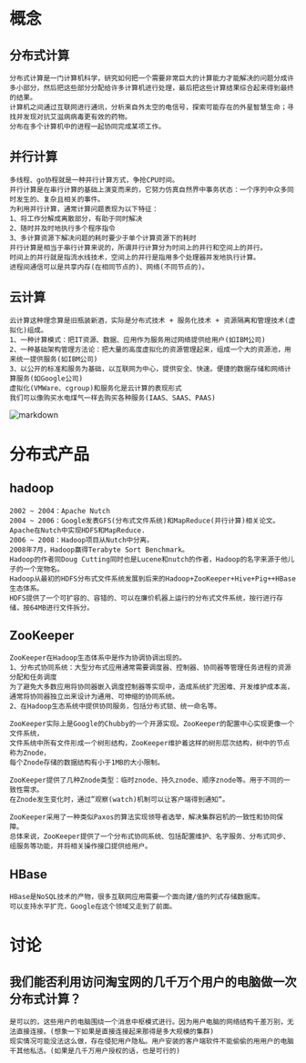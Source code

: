 # 概念
## 分布式计算
```
分布式计算是一门计算机科学，研究如何把一个需要非常巨大的计算能力才能解决的问题分成许多小部分，然后把这些部分分配给许多计算机进行处理，最后把这些计算结果综合起来得到最终的结果。
计算机之间通过互联网进行通讯，分析来自外太空的电信号，探索可能存在的外星智慧生命；寻找并发现对抗艾滋病病毒更有效的药物。
分布在多个计算机中的进程一起协同完成某项工作。
```

## 并行计算
```
多线程、go协程就是一种并行计算方式，争抢CPU时间。
并行计算是在串行计算的基础上演变而来的，它努力仿真自然界中事务状态：一个序列中众多同时发生的、复杂且相关的事件。
为利用并行计算，通常计算问题表现为以下特征：
1、将工作分解成离散部分，有助于同时解决
2、随时并及时地执行多个程序指令
3、多计算资源下解决问题的耗时要少于单个计算资源下的耗时
并行计算是相当于串行计算来说的，所谓并行计算分为时间上的并行和空间上的并行。
时间上的并行就是指流水线技术，空间上的并行是指用多个处理器并发地执行计算。
进程间通信可以是共享内存(在相同节点的)、网络(不同节点的)。
```

## 云计算
```
云计算这种理念算是旧瓶装新酒，实际是分布式技术 + 服务化技术 + 资源隔离和管理技术(虚拟化)组成。
1、一种计算模式：把IT资源、数据、应用作为服务用过网络提供给用户(如IBM公司)
2、一种基础架构管理方法论：把大量的高度虚拟化的资源管理起来，组成一个大的资源池，用来统一提供服务(如IBM公司)
3、以公开的标准和服务为基础，以互联网为中心，提供安全、快速。便捷的数据存储和网络计算服务(如Google公司)
虚拟化(VMWare、cgroup)和服务化是云计算的表现形式
我们可以像购买水电煤气一样去购买各种服务(IAAS、SAAS、PAAS)
```
![markdown](https://github.com/youngperson/reading/blob/master/%E5%A4%A7%E8%A7%84%E6%A8%A1%E5%88%86%E5%B8%83%E5%BC%8F%E7%B3%BB%E7%BB%9F%E6%9E%B6%E6%9E%84%E4%B8%8E%E8%AE%BE%E8%AE%A1%E5%AE%9E%E6%88%98/%E4%BA%91%E8%AE%A1%E7%AE%97%E7%9A%84%E8%A1%A8%E7%8E%B0.png "markdown")


# 分布式产品
## hadoop
```
2002 ~ 2004：Apache Nutch
2004 ~ 2006：Google发表GFS(分布式文件系统)和MapReduce(并行计算)相关论文。
Apache在Nutch中实现HDFS和MapReduce.
2006 ~ 2008：Hadoop项目从Nutch中分离。
2008年7月，Hadoop赢得Terabyte Sort Benchmark。
Hadoop的作者同Doug Cutting同时也是Lucene和nutch的作者，Hadoop的名字来源于他儿子的一个宠物名。
Hadoop从最初的HDFS分布式文件系统发展到后来的Hadoop+ZooKeeper+Hive+Pig++HBase生态体系。
HDFS提供了一个可扩容的、容错的、可以在廉价机器上运行的分布式文件系统，按行进行存储，按64MB进行文件拆分。
```

## ZooKeeper
```
ZooKeeper在Hadoop生态体系中是作为协调协调出现的。
1、分布式协同系统：大型分布式应用通常需要调度器、控制器、协同器等管理任务进程的资源分配和任务调度
为了避免大多数应用将协同器嵌入调度控制器等实现中，造成系统扩充困难、开发维护成本高，通常将协同器独立出来设计为通用、可伸缩的协同系统。
2、在Hadoop生态系统中提供协同服务，包括分布式锁、统一命名等。

ZooKeeper实际上是Google的Chubby的一个开源实现。ZooKeeper的配置中心实现更像一个文件系统，
文件系统中所有文件形成一个树形结构，ZooKeeper维护着这样的树形层次结构，树中的节点称为Znode，
每个Znode存储的数据结构有小于1MB的大小限制。

ZooKeeper提供了几种Znode类型：临时znode、持久znode、顺序znode等。用于不同的一致性需求。
在Znode发生变化时，通过”观察(watch)机制可以让客户端得到通知“。

ZooKeeper采用了一种类似Paxos的算法实现领导者选举，解决集群宕机的一致性和协同保障。
总体来说，ZooKeeper提供了一个分布式协同系统、包括配置维护、名字服务、分布式同步、组服务等功能，并将相关操作接口提供给用户。
```

## HBase
```
HBase是NoSQL技术的产物，很多互联网应用需要一个面向建/值的列式存储数据库。
可以支持水平扩充，Google在这个领域又走到了前面。
```


# 讨论
## 我们能否利用访问淘宝网的几千万个用户的电脑做一次分布式计算？
```
是可以的，这些用户的电脑围绕一个消息中枢模式进行。因为用户电脑的网络结构千差万别，无法直接连接。(想象一下如果是直接连接起来那得是多大规模的集群)
现实情况可能没法这么做，存在侵犯用户隐私。用户安装的客户端软件不能偷偷的用用户的电脑干其他私活。(如果是几千万用户授权的话，也是可行的)
```
